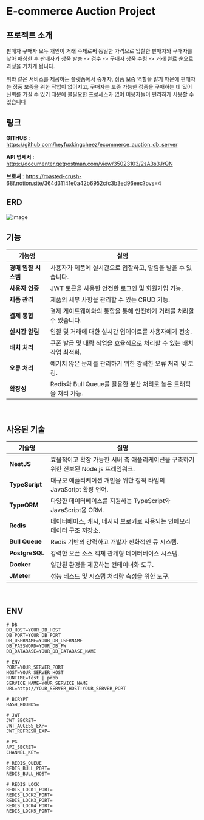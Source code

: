 # E-commerce Auction Project

## 프로젝트 소개
판매자 구매자 모두 개인이 거래 주체로써 동일한 가격으로 입찰한 판매자와 구매자를 찾아 매칭한 후 판매자가 상품 발송 -> 검수 -> 구매자 상품 수령 -> 거래 완료 순으로 과정을 거치게 됩니다. 
<br>

위와 같은 서비스를 제공하는 플랫폼에서 중개자, 정품 보증 역할을 맡기 때문에 판매자는 정품 보증을 위한 작업이 없어지고, 구매자는 보증 가능한 정품을 구매하는 데 있어 신뢰를 가질 수 있기 떄문에 불필요한 프로세스가 없어 이용자들이 편리하게 사용할 수 있습니다

## 링크

**GITHUB** :  https://github.com/heyfuxkingcheez/ecommerce_auction_db_server

**API 명세서** :  https://documenter.getpostman.com/view/35023103/2sA3s3JrQN

**브로셔** : https://roasted-crush-68f.notion.site/364d31141e0a42b6952cfc3b3ed96eec?pvs=4

## ERD
![image](https://github.com/user-attachments/assets/184ec4bb-2ee5-4a6b-b4c3-e3d26e8d030b)

## 기능

| 기능명                       | 설명                                                                 |
| ---------------------------- | -------------------------------------------------------------------- |
| **경매 입찰 시스템**         | 사용자가 제품에 실시간으로 입찰하고, 알림을 받을 수 있습니다.         |
| **사용자 인증**              | JWT 토큰을 사용한 안전한 로그인 및 회원가입 기능.                     |
| **제품 관리**                | 제품의 세부 사항을 관리할 수 있는 CRUD 기능.                          |
| **결제 통합**                | 결제 게이트웨이와의 통합을 통해 안전하게 거래를 처리할 수 있습니다.   |
| **실시간 알림**              | 입찰 및 거래에 대한 실시간 업데이트를 사용자에게 전송.                 |
| **배치 처리**                | 쿠폰 발급 및 대량 작업을 효율적으로 처리할 수 있는 배치 작업 최적화. |
| **오류 처리**                | 예기치 않은 문제를 관리하기 위한 강력한 오류 처리 및 로깅.             |
| **확장성**                   | Redis와 Bull Queue를 활용한 분산 처리로 높은 트래픽을 처리 가능.      |

<br>

## 사용된 기술

| 기술명           | 설명                                                                 |
| ---------------- | -------------------------------------------------------------------- |
| **NestJS**       | 효율적이고 확장 가능한 서버 측 애플리케이션을 구축하기 위한 진보된 Node.js 프레임워크. |
| **TypeScript**   | 대규모 애플리케이션 개발을 위한 정적 타입의 JavaScript 확장 언어.      |
| **TypeORM**      | 다양한 데이터베이스를 지원하는 TypeScript와 JavaScript용 ORM.         |
| **Redis**        | 데이터베이스, 캐시, 메시지 브로커로 사용되는 인메모리 데이터 구조 저장소. |
| **Bull Queue**   | Redis 기반의 강력하고 개발자 친화적인 큐 시스템.                     |
| **PostgreSQL**   | 강력한 오픈 소스 객체 관계형 데이터베이스 시스템.                     |
| **Docker**       | 일관된 환경을 제공하는 컨테이너화 도구.                               |
| **JMeter**       | 성능 테스트 및 시스템 처리량 측정을 위한 도구.                        |

<br>

## ENV
```
# DB
DB_HOST=YOUR_DB_HOST
DB_PORT=YOUR_DB_PORT
DB_USERNAME=YOUR_DB_USERNAME
DB_PASSWORD=YOUR_DB_PW
DB_DATABASE=YOUR_DB_DATABASE_NAME

# ENV
PORT=YOUR_SERVER_PORT
HOST=YOUR_SERVER_HOST
RUNTIME=test | prob
SERVICE_NAME=YOUR_SERVICE_NAME
URL=http://YOUR_SERVER_HOST:YOUR_SERVER_PORT

# BCRYPT
HASH_ROUNDS=

# JWT
JWT_SECRET=
JWT_ACCESS_EXP=
JWT_REFRESH_EXP=

# PG
API_SECRET=
CHANNEL_KEY=

# REDIS_QUEUE
REDIS_BULL_PORT=
REDIS_BULL_HOST=

# REDIS_LOCK
REDIS_LOCK1_PORT=
REDIS_LOCK2_PORT=
REDIS_LOCK3_PORT=
REDIS_LOCK4_PORT=
REDIS_LOCK5_PORT=
```
